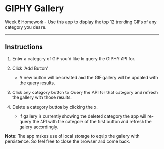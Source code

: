 # GIPHY Gallery
Week 6 Homework - Use this app to display the top 12 trending GIFs of any category you desire.

---

## Instructions

1. Enter a category of GiF you'd like to query the GIPHY API for.

2. Click 'Add Button'
    * A new button will be created and the GIF gallery will be updated with the query results.

3. Click any category button to Query the API for that category and refresh the gallery with those results.

4. Delete a category button by clicking the x.
    * If gallery is currently showing the deleted category the app will re-query the API with the category of the first button and refresh the galery accordingly.

**Note:** The app makes use of local storage to equip the gallery with persistence. So feel free to close the browser and come back.



